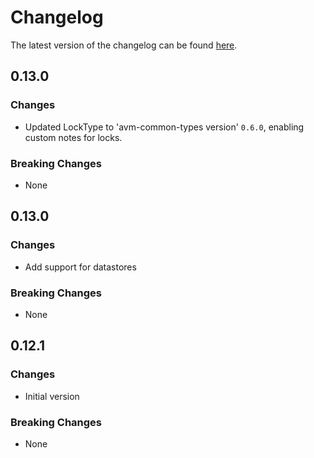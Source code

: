 # Changelog

The latest version of the changelog can be found [here](https://github.com/Azure/bicep-registry-modules/blob/main/avm/res/machine-learning-services/workspace/CHANGELOG.md).

## 0.13.0

### Changes

- Updated LockType to 'avm-common-types version' `0.6.0`, enabling custom notes for locks.

### Breaking Changes

- None

## 0.13.0

### Changes

- Add support for datastores

### Breaking Changes

- None

## 0.12.1

### Changes

- Initial version

### Breaking Changes

- None
